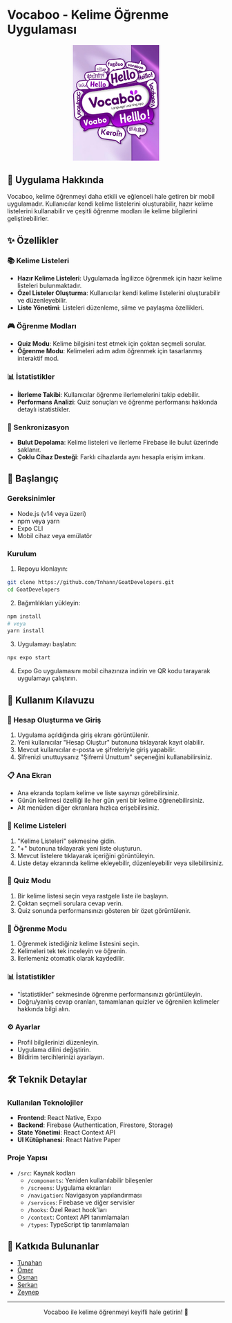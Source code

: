 # Vocaboo - Kelime Öğrenme Uygulaması

<div align="center">
  <img src="assets/Logo.png" alt="Vocaboo Logo" width="200"/>
</div>

## 📱 Uygulama Hakkında

Vocaboo, kelime öğrenmeyi daha etkili ve eğlenceli hale getiren bir mobil uygulamadır. Kullanıcılar kendi kelime listelerini oluşturabilir, hazır kelime listelerini kullanabilir ve çeşitli öğrenme modları ile kelime bilgilerini geliştirebilirler.

## ✨ Özellikler

### 📚 Kelime Listeleri
- **Hazır Kelime Listeleri**: Uygulamada İngilizce öğrenmek için hazır kelime listeleri bulunmaktadır.
- **Özel Listeler Oluşturma**: Kullanıcılar kendi kelime listelerini oluşturabilir ve düzenleyebilir.
- **Liste Yönetimi**: Listeleri düzenleme, silme ve paylaşma özellikleri.

### 🎮 Öğrenme Modları
- **Quiz Modu**: Kelime bilgisini test etmek için çoktan seçmeli sorular.
- **Öğrenme Modu**: Kelimeleri adım adım öğrenmek için tasarlanmış interaktif mod.

### 📊 İstatistikler
- **İlerleme Takibi**: Kullanıcılar öğrenme ilerlemelerini takip edebilir.
- **Performans Analizi**: Quiz sonuçları ve öğrenme performansı hakkında detaylı istatistikler.

### 🔄 Senkronizasyon
- **Bulut Depolama**: Kelime listeleri ve ilerleme Firebase ile bulut üzerinde saklanır.
- **Çoklu Cihaz Desteği**: Farklı cihazlarda aynı hesapla erişim imkanı.

## 🚀 Başlangıç

### Gereksinimler
- Node.js (v14 veya üzeri)
- npm veya yarn
- Expo CLI
- Mobil cihaz veya emülatör

### Kurulum

1. Repoyu klonlayın:
```bash
git clone https://github.com/Tnhann/GoatDevelopers.git
cd GoatDevelopers
```

2. Bağımlılıkları yükleyin:
```bash
npm install
# veya
yarn install
```

3. Uygulamayı başlatın:
```bash
npx expo start
```

4. Expo Go uygulamasını mobil cihazınıza indirin ve QR kodu tarayarak uygulamayı çalıştırın.

## 📱 Kullanım Kılavuzu

### 🔐 Hesap Oluşturma ve Giriş
1. Uygulama açıldığında giriş ekranı görüntülenir.
2. Yeni kullanıcılar "Hesap Oluştur" butonuna tıklayarak kayıt olabilir.
3. Mevcut kullanıcılar e-posta ve şifreleriyle giriş yapabilir.
4. Şifrenizi unuttuysanız "Şifremi Unuttum" seçeneğini kullanabilirsiniz.

### 📋 Ana Ekran
- Ana ekranda toplam kelime ve liste sayınızı görebilirsiniz.
- Günün kelimesi özelliği ile her gün yeni bir kelime öğrenebilirsiniz.
- Alt menüden diğer ekranlara hızlıca erişebilirsiniz.

### 📝 Kelime Listeleri
1. "Kelime Listeleri" sekmesine gidin.
2. "+" butonuna tıklayarak yeni liste oluşturun.
3. Mevcut listelere tıklayarak içeriğini görüntüleyin.
4. Liste detay ekranında kelime ekleyebilir, düzenleyebilir veya silebilirsiniz.

### 🎯 Quiz Modu
1. Bir kelime listesi seçin veya rastgele liste ile başlayın.
2. Çoktan seçmeli sorulara cevap verin.
3. Quiz sonunda performansınızı gösteren bir özet görüntülenir.

### 📖 Öğrenme Modu
1. Öğrenmek istediğiniz kelime listesini seçin.
2. Kelimeleri tek tek inceleyin ve öğrenin.
3. İlerlemeniz otomatik olarak kaydedilir.

### 📊 İstatistikler
- "İstatistikler" sekmesinde öğrenme performansınızı görüntüleyin.
- Doğru/yanlış cevap oranları, tamamlanan quizler ve öğrenilen kelimeler hakkında bilgi alın.

### ⚙️ Ayarlar
- Profil bilgilerinizi düzenleyin.
- Uygulama dilini değiştirin.
- Bildirim tercihlerinizi ayarlayın.

## 🛠️ Teknik Detaylar

### Kullanılan Teknolojiler
- **Frontend**: React Native, Expo
- **Backend**: Firebase (Authentication, Firestore, Storage)
- **State Yönetimi**: React Context API
- **UI Kütüphanesi**: React Native Paper

### Proje Yapısı
- `/src`: Kaynak kodları
  - `/components`: Yeniden kullanılabilir bileşenler
  - `/screens`: Uygulama ekranları
  - `/navigation`: Navigasyon yapılandırması
  - `/services`: Firebase ve diğer servisler
  - `/hooks`: Özel React hook'ları
  - `/context`: Context API tanımlamaları
  - `/types`: TypeScript tip tanımlamaları

## 👥 Katkıda Bulunanlar

- [Tunahan](https://github.com/Tnhann)
- [Ömer](https://github.com/Nent1907)
- [Osman](https://github.com/osmanoksuz1)
- [Serkan](https://github.com/serkannss)
- [Zeynep](https://github.com/zeyynepkaraduman)

---

<div align="center">
  <p>Vocaboo ile kelime öğrenmeyi keyifli hale getirin! 🚀</p>
</div>